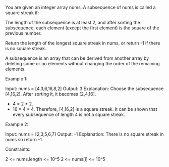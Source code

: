 You are given an integer array nums. A subsequence of nums is called a square
streak if:


The length of the subsequence is at least 2, and
after sorting the subsequence, each element (except the first element) is the
square of the previous number.


Return the length of the longest square streak in nums, or return -1 if there
is no square streak.

A subsequence is an array that can be derived from another array by deleting
some or no elements without changing the order of the remaining elements.


Example 1:


Input: nums = [4,3,6,16,8,2]
Output: 3
Explanation: Choose the subsequence [4,16,2]. After sorting it, it becomes
[2,4,16].
- 4 = 2 * 2.
- 16 = 4 * 4.
Therefore, [4,16,2] is a square streak.
It can be shown that every subsequence of length 4 is not a square streak.


Example 2:


Input: nums = [2,3,5,6,7]
Output: -1
Explanation: There is no square streak in nums so return -1.



Constraints:


2 <= nums.length <= 10^5
2 <= nums[i] <= 10^5




